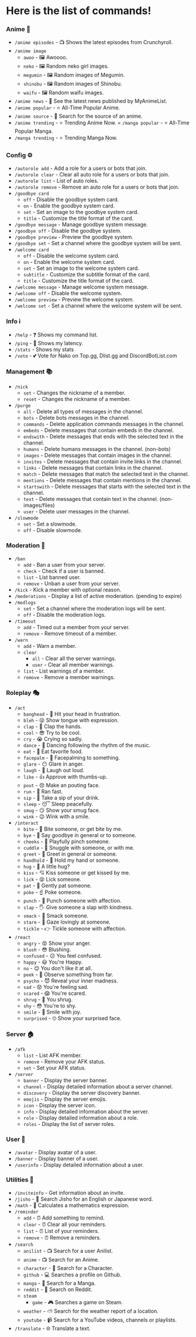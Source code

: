 # Here is the list of commands!

### Anime 🎌

- `/anime episodes` - 📺 Shows the latest episodes from Crunchyroll.
- `/anime image`
  - `awoo` - 🖼 Awoooo.
  - `neko` - 🖼 Random neko girl images.
  - `megumin` - 🖼 Random images of Megumin.
  - `shinobu` - 🖼 Random images of Shinobu.
  - `waifu` - 🖼 Random waifu images.
- `/anime news` - 📰 See the latest news published by MyAnimeList.
- `/anime popular` - ⭐ All-Time Popular Anime.
- `/anime source` - 🔎 Search for the source of an anime.
- `/anime trending` - ⭐ Trending Anime Now.
= `/manga popular` - ⭐ All-Time Popular Manga.
- `/manga trending` - ⭐ Trending Manga Now.

### Config ⚙

- `/autorole add` - Add a role for a users or bots that join.
- `/autorole clear` - Clear all auto role for a users or bots that join.
- `/autorole list` - List of auto roles.
- `/autorole remove` - Remove an auto role for a users or bots that join.
- `/goodbye card`
  - `off` - Disable the goodbye system card.
  - `on` - Enable the goodbye system card.
  - `set` - Set an image to the goodbye system card.
  - `title` - Customize the title format of the card.
- `/goodbye message` - Manage goodbye system message.
- `/goodbye off` - Disable the goodbye system.
- `/goodbye preview` - Preview the goodbye system.
- `/goodbye set` - Set a channel where the goodbye system will be sent.
- `/welcome card`
  - `off` - Disable the welcome system card.
  - `on` - Enable the welcome system card.
  - `set` - Set an image to the welcome system card.
  - `subtitle` - Customize the subtitle format of the card.
  - `title` - Customize the title format of the card.
- `/welcome message` - Manage welcome system message.
- `/welcome off` - Disable the welcome system.
- `/welcome preview` - Preview the welcome system.
- `/welcome set` - Set a channel where the welcome system will be sent.

### Info ℹ️

- `/help` - ❓ Shows my command list.
- `/ping` - 🏓 Shows my latency.
- `/stats` - Shows my stats
- `/vote` - 💕 Vote for Nako on Top.gg, Dlist.gg and DiscordBotList.com

### Management 📚

- `/nick`
  - `set` - Changes the nickname of a member.
  - `reset` - Changes the nickname of a member.
- `/purge`
  - `all` - Delete all types of messages in the channel.
  - `bots` - Delete bots messages in the channel.
  - `commands` - Delete application commands messages in the channel.
  - `embeds` - Delete messages that contain embeds in the channel.
  - `endswith` - Delete messages that ends with the selected text in the channel.
  - `humans` - Delete humans messages in the channel. (non-bots)
  - `images` - Delete messages that contain images in the channel.
  - `invites` - Delete messages that contain invite links in the channel.
  - `links` - Delete messages that contain links in the channel.
  - `match` - Delete messages that match the selected text in the channel.
  - `mentions` - Delete messages that contain mentions in the channel.
  - `startswith` - Delete messages that starts with the selected text in the channel.
  - `text` - Delete messages that contain text in the channel. (non-images/files)
  - `user` - Delete user messages in the channel.
- `/slowmode`
  - `set` - Set a slowmode.
  - `off` - Disable slowmode.

### Moderation 🔨

- `/ban`
  - `add` - Ban a user from your server.
  - `check` - Check if a user is banned.
  - `list` - List banned user.
  - `remove` - Unban a user from your server.
- `/kick` - Kick a member with optional reason.
- `/moderations` - Display a list of active moderation. (pending to expire)
- `/modlogs`
  - `set` - Set a channel where the moderation logs will be sent.
  - `off` - Disable the moderation logs.
- `/timeout`
  - `add` - Timed out a member from your server.
  - `remove` - Remove timeout of a member.
- `/warn`
  - `add` - Warn a member.
  - `clear`
    - `all` - Clear all the server warnings.
    - `user` - Clear all member warnings.
  - `list` - List warnings of a member.
  - `remove` - Remove a member warnings.

### Roleplay 🎭

- `/act`
  - `banghead` - 🤯 Hit your head in frustration.
  - `bleh` - 😜 Show tongue with expression.
  - `clap` - 👏 Clap the hands.
  - `cool` - 😎 Try to be cool.
  - `cry` - 😭 Crying so sadly.
  - `dance` - 💃 Dancing following the rhythm of the music.
  - `eat` - 🍕 Eat favorite food.
  - `facepalm` - 🤦‍ Facepalming to something.
  - `glare` - 😶 Glare in anger.
  - `laugh` - 🤣 Laugh out loud.
  - `like` - 👍 Approve with thumbs-up.
  - `pout` - 😞 Make an pouting face.
  - `run` - 🏃‍ Ran fast.
  - `sip` - 🍺 Take a sip of your drink.
  - `sleep` - 😴 Sleep peacefully.
  - `smug` - 😏 Show your smug face.
  - `wink` - 😉 Wink with a smile.
- `/interact`
  - `bite` - 😬 Bite someone, or get bite by me.
  - `bye` - 👋 Say goodbye in general or to someone.
  - `cheeks` - 🤏 Playfully pinch someone.
  - `cuddle` - 🤗 Snuggle with someone, or with me.
  - `greet` - 👋 Greet in general or someone.
  - `handhold` - 👭 Hold my hand or someone.
  - `hug` - 🤗 A little hug?
  - `kiss` - 💘 Kiss someone or get kissed by me.
  - `lick` - 😝 Lick someone.
  - `pat` - 🤚 Gently pat someone.
  - `poke` - ☝ Poke someone.
  - `punch` - 👊 Punch someone with affection.
  - `slap` - 🖐 Give someone a slap with kindness.
  - `smack` - 🤯 Smack someone.
  - `stare` - 👀 Gaze lovingly at someone.
  - `tickle` - 👉 Tickle someone with affection.
- `/react`
  - `angry` - 😡 Show your anger.
  - `blush` - 😳 Blushing.
  - `confused` - 😕 You feel confused.
  - `happy` - 😃 You're Happy.
  - `no` - 😌 You don't like it at all.
  - `peek` - 👀 Observe something from far.
  - `psycho` - 😈 Reveal your inner madness.
  - `sad` - 😟 You're feeling sad.
  - `scared` - 😱 You're scared.
  - `shrug` - 🤷 You shrug.
  - `shy` - 😳 You're to shy.
  - `smile` - 🙂 Smile with joy.
  - `surprised` - 🙄 Show your surprised face.

### Server 🏠

- `/afk`
  - `list` - List AFK member.
  - `remove` - Remove your AFK status.
  - `set` - Set your AFK status.
- `/server`
  - `banner` - Display the server banner.
  - `channel` - Display detailed information about a server channel.
  - `discovery` - Display the server discovery banner.
  - `emojis` - Display the server emojis.
  - `icon` - Display the server icon.
  - `info` - Display detailed information about the server.
  - `role` - Display detailed information about a role.
  - `roles` - Display the list of server roles.

### User 👤

- `/avatar` - Display avatar of a user.
- `/banner` - Display banner of a user.
- `/userinfo` - Display detailed information about a user.

### Utilities 🔧

- `/inviteinfo` - Get information about an invite.
- `/jisho` - 📖 Search Jisho for an English or Japanese word.
- `/math` - 🧮 Calculates a mathematics expression.
- `/reminder`
  - `add` - ⏰ Add something to remind.
  - `clear` - ⏰ Clear all your reminders.
  - `list` - ⏰ List of your reminders.
  - `remove` - ⏰ Remove a reminders.
- `/search`
  - `anilist` - 📺 Search for a user Anilist.
  - `anime` - 📺 Search for an Anime.
  - `character` - 👤 Search for a Character.
  - `github` - 💻 Searches a profile on Github.
  - `manga` - 📖 Search for a Manga.
  - `reddit` - 📰 Search on Reddit.
  - `steam`
    - `game` - 🎮 Searches a game on Steam.
  - `weather` - ⛅ Search for the weather report of a location.
  - `youtube` - 📹 Search for a YouTube videos, channels or playlists.
- `/translate` - 🌐 Translate a text.
